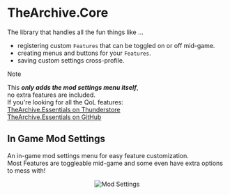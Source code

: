 # TheArchive.Core

The library that handles all the fun things like ...
* registering custom `Features` that can be toggled on or off mid-game.
* creating menus and buttons for your `Features`.
* saving custom settings cross-profile.

> [!NOTE]  
> This ***only adds the mod settings menu itself***,  
> no extra features are included.  
> If you're looking for all the QoL features:  
> [TheArchive.Essentials on Thunderstore](#todo)  
> [TheArchive.Essentials on GitHub](https://github.com/AuriRex/GTFO_TheArchive/blob/main/TheArchive.Essentials/README.md)

## In Game Mod Settings

An in-game mod settings menu for easy feature customization.  
Most Features are toggleable mid-game and some even have extra options to mess with!

<p align="center">
  <img src="https://user-images.githubusercontent.com/37329066/190881761-1c0550c3-2d2e-4e74-9904-d0f439b96f24.png" alt="Mod Settings"/>
</p>